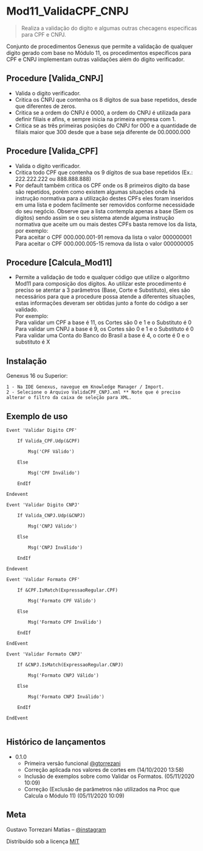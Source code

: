 # Mod11_ValidaCPF_CNPJ
> Realiza a validação do digito e algumas outras checagens especificas para CPF e CNPJ. 

Conjunto de procedimentos Genexus que permite a validação de qualquer digito gerado com base no Módulo 11, os procedimentos específicos para CPF e CNPJ implementam outras validações além do digito verificador.


## Procedure [Valida_CNPJ]
- Valida o digito verificador.
- Critica os CNPJ que contenha os 8 dígitos de sua base repetidos, desde que diferentes de zeros.
- Critica se a ordem do CNPJ é 0000, a ordem do CNPJ é utilizada para definir filiais e afins, e sempre inicia na primeira empresa com 1.
- Critica se as três primeiras posições do CNPJ for 000 e a quantidade de filiais maior que 300 desde que a base seja diferente de 00.0000.000

## Procedure [Valida_CPF]
- Valida o digito verificador.
- Critica todo CPF que contenha os 9 dígitos de sua base repetidos (Ex.: 222.222.222 ou 888.888.888)
- Por default também critica os CPF onde os 8 primeiros digito da base são repetidos, porém como existem algumas situações onde há instrução normativa para a utilização destes CPFs eles foram inseridos em uma lista e podem facilmente ser removidos conforme necessidade do seu negócio.
Observe que a lista contempla apenas a base (Sem os dígitos) sendo assim se o seu sistema atende alguma instrução normativa que aceite um ou mais destes CPFs basta remove los da lista, por exemplo:<br>
Para aceitar o CPF 000.000.001-91 remova da lista o valor 000000001<br>
Para aceitar o CPF 000.000.005-15 remova da lista o valor 000000005

## Procedure [Calcula_Mod11]
- Permite a validação de todo e qualquer código que utilize o algoritmo Mod11 para composição dos dígitos.
Ao utilizar este procedimento é preciso se atentar a 3 parâmetros (Base, Corte e Substituto), eles são necessários para que a procedure possa atende a diferentes situações, estas informações deveram ser obtidas junto a fonte do código a ser validado.<br>
Por exemplo:<br>
Para validar um CPF a base é 11, os Cortes são 0 e 1 e o Substituto é 0<br>
Para validar um CNPJ a base é 9, os Cortes são 0 e 1 e o Substituto é 0<br>
Para validar uma Conta do Banco do Brasil a base é 4, o corte é 0 e o substituto é X<br>

## Instalação

Genexus 16 ou Superior:

```Oxygene
1 - Na IDE Genexus, navegue em Knowledge Manager / Import.
2 - Selecione o Arquivo ValidaCPF_CNPJ.xml ** Note que é preciso alterar o filtro da caixa de seleção para XML.

```

## Exemplo de uso

```
Event 'Validar Digito CPF'
	
	If Valida_CPF.Udp(&CPF)
		
		Msg('CPF Válido')
		
	Else
		
		Msg('CPF Inválido')
		
	EndIf
	
Endevent

Event 'Validar Digito CNPJ'
	
	If Valida_CNPJ.Udp(&CNPJ)
		
		Msg('CNPJ Válido')
		
	Else
		
		Msg('CNPJ Inválido')
		
	EndIf
	
Endevent

Event 'Validar Formato CPF'
	
	If &CPF.IsMatch(ExpressaoRegular.CPF)
		
		Msg('Formato CPF Válido')
		
	Else
		
		Msg('Formato CPF Inválido')
		
	EndIf
	
EndEvent

Event 'Validar Formato CNPJ'
	
	If &CNPJ.IsMatch(ExpressaoRegular.CNPJ)
		
		Msg('Formato CNPJ Válido')
		
	Else
		
		Msg('Formato CNPJ Inválido')
		
	EndIf	
	
EndEvent
	
```

## Histórico de lançamentos

* 0.1.0
    * Primeira versão funcional [@gtorrezani](https://github.com/gtorrezani)
    * Correção aplicada nos valores de cortes em (14/10/2020 13:58)
    * Inclusão de exemplos sobre como Validar os Formatos. (05/11/2020 10:09)
    * Correção (Exclusão de parâmetros não utilizados na Proc que Calcula o Módulo 11) (05/11/2020 10:09)


## Meta

Gustavo Torrezani Matias – [@instagram](https://www.instagram.com/matiassolucoes/)

Distribuído sob a licença [MIT](https://choosealicense.com/licenses/mit/)
